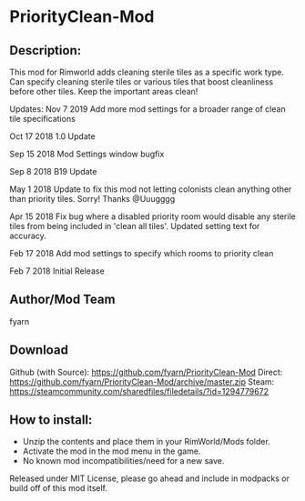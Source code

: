 # PriorityClean-Mod

## Description:
This mod for Rimworld adds cleaning sterile tiles as a specific work type. Can specify cleaning sterile tiles or various tiles that boost cleanliness before other tiles. Keep the important areas clean!

Updates:
Nov 7 2019
Add more mod settings for a broader range of clean tile specifications

Oct 17 2018
1.0 Update

Sep 15 2018
Mod Settings window bugfix

Sep 8 2018
B19 Update

May 1 2018
Update to fix this mod not letting colonists clean anything other than priority tiles. Sorry! Thanks @Uuugggg

Apr 15 2018
Fix bug where a disabled priority room would disable any sterile tiles from being included in 'clean all tiles'. Updated setting text for accuracy.

Feb 17 2018
Add mod settings to specify which rooms to priority clean

Feb 7 2018
Initial Release

## Author/Mod Team
fyarn

## Download
Github (with Source): https://github.com/fyarn/PriorityClean-Mod
Direct: https://github.com/fyarn/PriorityClean-Mod/archive/master.zip
Steam: https://steamcommunity.com/sharedfiles/filedetails/?id=1294779672

## How to install:
- Unzip the contents and place them in your RimWorld/Mods folder.
- Activate the mod in the mod menu in the game.
- No known mod incompatibilities/need for a new save.

Released under MIT License, please go ahead and include in modpacks or build off of this mod itself.
